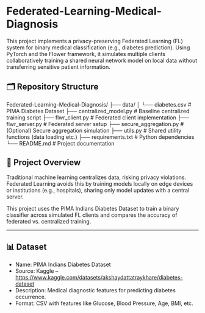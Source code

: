 # Federated-Learning-Medical-Diagnosis

This project implements a privacy-preserving Federated Learning (FL) system for binary medical classification (e.g., diabetes prediction). Using PyTorch and the Flower framework, it simulates multiple clients collaboratively training a shared neural network model on local data without transferring sensitive patient information.
## 🗂 Repository Structure
Federated-Learning-Medical-Diagnosis/
├── data/
│   └── diabetes.csv              # PIMA Diabetes Dataset
├── centralized_model.py         # Baseline centralized training script
├── flwr_client.py               # Federated client implementation
├── flwr_server.py               # Federated server setup
├── secure_aggregation.py        # (Optional) Secure aggregation simulation
├── utils.py                     # Shared utility functions (data loading etc.)
├── requirements.txt             # Python dependencies
└── README.md                    # Project documentation
## 🧪 Project Overview

Traditional machine learning centralizes data, risking privacy violations. Federated Learning avoids this by training models locally on edge devices or institutions (e.g., hospitals), sharing only model updates with a central server.

This project uses the PIMA Indians Diabetes Dataset to train a binary classifier across simulated FL clients and compares the accuracy of federated vs. centralized training.

---

## 📊 Dataset

- Name: PIMA Indians Diabetes Dataset  
- Source: Kaggle – https://www.kaggle.com/datasets/akshaydattatraykhare/diabetes-dataset  
- Description: Medical diagnostic features for predicting diabetes occurrence.  
- Format: CSV with features like Glucose, Blood Pressure, Age, BMI, etc.

